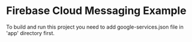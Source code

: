 # Firebase Cloud Messaging Example

To build and run this project you need to add google-services.json file in 'app' directory first.
